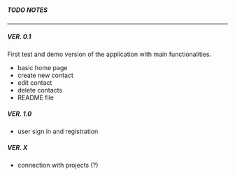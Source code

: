##### TODO NOTES
---

##### VER. 0.1

First test and demo version of the application with main functionalities.

* basic home page
* create new contact
* edit contact
* delete contacts
* README file

##### VER. 1.0

* user sign in and registration

##### VER. X

* connection with projects (?)